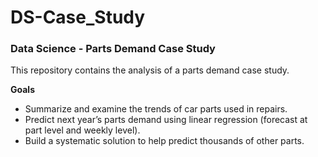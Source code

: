 # DS-Case_Study
### Data Science - Parts Demand Case Study

This repository contains the analysis of a parts demand case study.

**Goals**

- Summarize and examine the trends of car parts used in repairs.
- Predict next year’s parts demand using linear regression (forecast at part level and weekly level).
- Build a systematic solution to help predict thousands of other parts.
